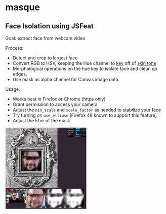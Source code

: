 # masque
## Face Isolation using JSFeat

Goal: extract face from webcam video

Process:
* Detect and crop to largest face
* Convert RGB to HSV, keeping the Hue channel to [key](http://dx.doi.org/10.1109/EURCON.2003.1248169) off of [skin tone](https://larryjordan.com/articles/color-correction-make-people-look-normal)
* Morphological operations on the hue key to isolate face and clean up edges.
* Use mask as alpha channel for Canvas image data.

Usage:
* Works best in Firefox or Chrome (https only)
* Grant permission to access your camera
* Adjust the `min_scale` and `scale_factor` as needed to stabilize your face
* Try turning on `use_ellipse` [Firefox 48 known to support this feature]
* Adjust the `blur` of the mask

![Demo Image](images/demo.jpg)
